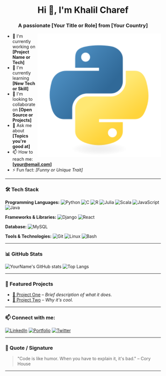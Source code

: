 <h1 align="center">Hi 👋, I'm Khalil Charef</h1>
<h3 align="center">A passionate [Your Title or Role] from [Your Country]</h3>

<img align="right" alt="Coding" width="400" src="https://raw.githubusercontent.com/devicons/devicon/master/icons/python/python-original.svg">

- 🔭 I'm currently working on **[Project Name or Tech]**
- 🌱 I'm currently learning **[New Tech or Skill]**
- 👯 I'm looking to collaborate on **[Open Source or Projects]**
- 💬 Ask me about **[Topics you're good at]**
- 📫 How to reach me: **[your@email.com]**
- ⚡ Fun fact: *[Funny or Unique Trait]*

---

### 🛠️ Tech Stack

**Programming Languages:**
![Python](https://img.shields.io/badge/Python-3776AB?style=flat&logo=python&logoColor=white)
![C](https://img.shields.io/badge/C-00599C?style=flat&logo=c&logoColor=white)
![R](https://img.shields.io/badge/R-276DC3?style=flat&logo=r&logoColor=white)
![Julia](https://img.shields.io/badge/Julia-9558B2?style=flat&logo=julia&logoColor=white)
![Scala](https://img.shields.io/badge/Scala-DC322F?style=flat&logo=scala&logoColor=white)
![JavaScript](https://img.shields.io/badge/JavaScript-F7DF1E?style=flat&logo=javascript&logoColor=black)
![Java](https://img.shields.io/badge/java-ED8B00?style=for-the-badge&logo=openjdk&logoColor=white.
)

**Frameworks & Libraries:**
![Django](https://img.shields.io/badge/Django-092E20?style=flat&logo=django&logoColor=white)
![React](https://img.shields.io/badge/React-20232A?style=flat&logo=react&logoColor=61DAFB)

**Database:**
![MySQL](https://img.shields.io/badge/MySQL-00000F?style=flat&logo=mysql&logoColor=white)

**Tools & Technologies:**
![Git](https://img.shields.io/badge/Git-F05032?style=flat&logo=git&logoColor=white)
![Linux](https://img.shields.io/badge/Linux-FCC624?style=flat&logo=linux&logoColor=black)
![Bash](https://img.shields.io/badge/Bash-4EAA25?style=flat&logo=gnu-bash&logoColor=white)

---

### 📊 GitHub Stats
![YourName's GitHub stats](https://github-readme-stats.vercel.app/api?username=YourGitHubUsername&show_icons=true&theme=radical)
![Top Langs](https://github-readme-stats.vercel.app/api/top-langs/?username=YourGitHubUsername&layout=compact&theme=radical)

---

### 🚀 Featured Projects
- [🔗 Project One](https://github.com/your/project1) – *Brief description of what it does.*
- [🔗 Project Two](https://github.com/your/project2) – *Why it's cool.*

---

### 📫 Connect with me:
[![LinkedIn](https://img.shields.io/badge/LinkedIn-blue?style=flat&logo=linkedin&logoColor=white)](https://linkedin.com/in/yourname)
[![Portfolio](https://img.shields.io/badge/Portfolio-%23000000.svg?style=flat&logo=firefox&logoColor=white)](https://yourportfolio.com)
[![Twitter](https://img.shields.io/badge/Twitter-blue?style=flat&logo=twitter&logoColor=white)](https://twitter.com/yourname)

---

### 🧠 Quote / Signature
> "Code is like humor. When you have to explain it, it's bad." – Cory House

---
